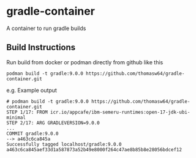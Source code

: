 # gradle-container

A container to run gradle builds

## Build Instructions

Run build from docker or podman directly from github like this

```
podman build -t gradle:9.0.0 https://github.com/thomasw64/gradle-container.git
```

e.g. Example output
```
# podman build -t gradle:9.0.0 https://github.com/thomasw64/gradle-container.git
STEP 1/17: FROM icr.io/appcafe/ibm-semeru-runtimes:open-17-jdk-ubi-minimal
STEP 2/17: ARG GRADLEVERSION=9.0.0 
...
COMMIT gradle:9.0.0
--> a463c6ca845a
Successfully tagged localhost/gradle:9.0.0
a463c6ca845aef33d1a587873a52b49e8000f264c47ae8b85b8e28056bdcef12
```
